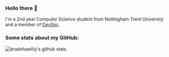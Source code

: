 ### Hello there 👋
I'm a 2nd year Computer Science student from Nottingham Trent University and a member of [DevSoc](https://github.com/NTUDevSoc).

### Some stats about my GitHub: 
![bradshawlily's github stats](https://github-readme-stats.vercel.app/api?username=bradshawlily&show_icons=true&theme=radical)



<!--
**bradshawlily/bradshawlily** is a ✨ _special_ ✨ repository because its `README.md` (this file) appears on your GitHub profile.

